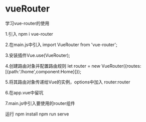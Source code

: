 # vueRouter
学习vue-router的使用

1.引入 npm i vue-router

2.在main.js中引入 import VueRouter from 'vue-router';

3.安装插件Vue.use(VueRouter);

4.创建路由对象并配置路由规则 let router = new VueRouter({routes:[{path:'/home',component:Home}]});

5.将其路由对象传递给Vue的实例，options中加入 router:router

6.在app.vue中留坑 <router-view></router-view>

7.main.js中引入要使用的router组件

运行 npm install
    npm run serve



